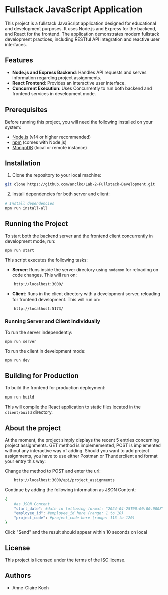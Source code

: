 # Fullstack JavaScript Application

This project is a fullstack JavaScript application designed for educational and development purposes. It uses Node.js and Express for the backend, and React for the frontend. The application demonstrates modern fullstack development practices, including RESTful API integration and reactive user interfaces.

## Features

- **Node.js and Express Backend**: Handles API requests and serves information regarding project assignments.
- **React Frontend**: Provides an interactive user interface.
- **Concurrent Execution**: Uses Concurrently to run both backend and frontend services in development mode.

## Prerequisites

Before running this project, you will need the following installed on your system:
- [Node.js](https://nodejs.org/) (v14 or higher recommended)
- [npm](https://npmjs.com/) (comes with Node.js)
- [MongoDB](https://www.mongodb.com/) (local or remote instance)

## Installation

1. Clone the repository to your local machine:

```bash
git clone https://github.com/anclko/Lab-2-Fullstack-Development.git
```

2. Install dependencies for both server and client:

```bash
# Install dependencies
npm run install-all
```

## Running the Project

To start both the backend server and the frontend client concurrently in development mode, run:

```bash
npm run start
```

This script executes the following tasks:
- **Server**: Runs inside the server directory using `nodemon` for reloading on code changes. This will run on:

```bash
    http://localhost:3000/
```

- **Client**: Runs in the client directory with a development server, reloading for frontend development. This will run on:

```bash
    http://localhost:5173/
```

### Running Server and Client Individually

To run the server independently:

```bash
npm run server
```

To run the client in development mode:

```bash
npm run dev
```

## Building for Production

To build the frontend for production deployment:

```bash
npm run build
```

This will compile the React application to static files located in the `client/build` directory.

## About the project

At the moment, the project simply displays the recent 5 entries concerning project assignments. GET method is implememented, POST is implemented without any interactive way of adding.
Should you want to add project assignments, you have to use either Postman or Thunderclient and format your entry this way:

Change the method to POST and enter the url:

```bash
    http://localhost:3000/api/project_assignments
```

Continue by adding the following information as JSON Content:

```bash
{
    #as JSON Content
    "start_date": #date in following format: "2024-04-25T00:00:00.000Z",
    "employee_id": #employee_id here (range: 1 to 10)
    "project_code": #project_code here (range: 113 to 120)
}
```

Click "Send" and the result should appear within 10 seconds on local

## License

This project is licensed under the terms of the ISC license.

## Authors

- Anne-Claire Koch
